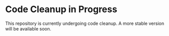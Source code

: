 # Code Cleanup in Progress
This repository is currently undergoing code cleanup. A more stable version will be available soon.
